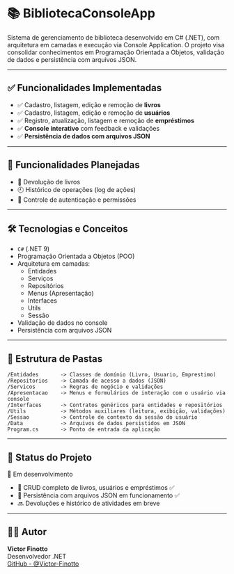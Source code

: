 # 📚 BibliotecaConsoleApp

Sistema de gerenciamento de biblioteca desenvolvido em C# (.NET), com arquitetura em camadas e execução via Console Application. O projeto visa consolidar conhecimentos em Programação Orientada a Objetos, validação de dados e persistência com arquivos JSON.

---

## ✅ Funcionalidades Implementadas

- ✅ Cadastro, listagem, edição e remoção de **livros**
- ✅ Cadastro, listagem, edição e remoção de **usuários**
- ✅ Registro, atualização, listagem e remoção de **empréstimos**
- ✅ **Console interativo** com feedback e validações
- ✅ **Persistência de dados com arquivos JSON**

---

## 🧾 Funcionalidades Planejadas

- 🔄 Devolução de livros
- 🕘 Histórico de operações (log de ações)
- 🔐 Controle de autenticação e permissões

---

## 🛠 Tecnologias e Conceitos

- `C#` (.NET 9)
- Programação Orientada a Objetos (POO)
- Arquitetura em camadas:
  - Entidades
  - Serviços
  - Repositórios
  - Menus (Apresentação)
  - Interfaces
  - Utils
  - Sessão
- Validação de dados no console
- Persistência com arquivos JSON

---

## 📁 Estrutura de Pastas

```
/Entidades       -> Classes de domínio (Livro, Usuario, Emprestimo)
/Repositorios    -> Camada de acesso a dados (JSON)
/Servicos        -> Regras de negócio e validações
/Apresentacao    -> Menus e formulários de interação com o usuário via console
/Interfaces      -> Contratos genéricos para entidades e repositórios
/Utils           -> Métodos auxiliares (leitura, exibição, validações)
/Sessao          -> Controle de contexto da sessão do usuário
/Data            -> Arquivos de dados persistidos em JSON
Program.cs       -> Ponto de entrada da aplicação
```

---

## 📌 Status do Projeto

🚧 Em desenvolvimento

- 🔹 CRUD completo de livros, usuários e empréstimos ✅
- 🔹 Persistência com arquivos JSON em funcionamento ✅
- 🔜 Devoluções e histórico de atividades em breve

---

## 👨‍💻 Autor

**Victor Finotto**  
Desenvolvedor .NET  
[GitHub - @Victor-Finotto](https://github.com/Victor-Finotto)